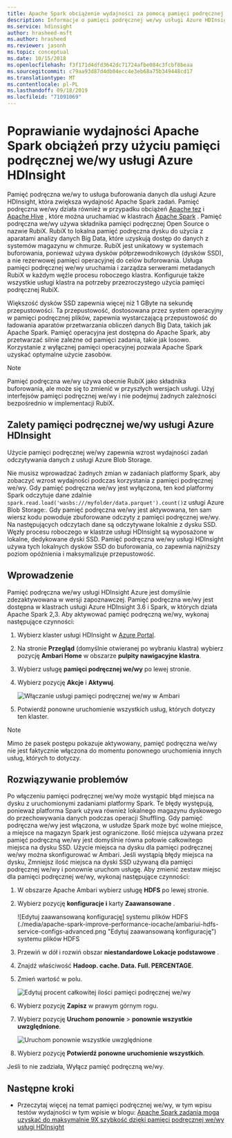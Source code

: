 ```yaml
---
title: Apache Spark obciążenie wydajności za pomocą pamięci podręcznej we/wy usługi Azure HDInsight (wersja zapoznawcza)
description: Informacje o pamięci podręcznej we/wy usługi Azure HDInsight i sposobach ich użycia w celu poprawy wydajności Apache Spark.
ms.service: hdinsight
author: hrasheed-msft
ms.author: hrasheed
ms.reviewer: jasonh
ms.topic: conceptual
ms.date: 10/15/2018
ms.openlocfilehash: f3f171d4dfd3642dc71724afbe084c3fcbf8beaa
ms.sourcegitcommit: c79aa93d87d4db04ecc4e3eb68a75b349448cd17
ms.translationtype: MT
ms.contentlocale: pl-PL
ms.lasthandoff: 09/18/2019
ms.locfileid: "71091069"
---
```

# <a name="improve-performance-of-apache-spark-workloads-using-azure-hdinsight-io-cache"></a>Poprawianie wydajności Apache Spark obciążeń przy użyciu pamięci podręcznej we/wy usługi Azure HDInsight 

Pamięć podręczna we/wy to usługa buforowania danych dla usługi Azure HDInsight, która zwiększa wydajność Apache Spark zadań. Pamięć podręczna we/wy działa również w przypadku obciążeń [Apache tez](https://tez.apache.org/) i [Apache Hive](https://hive.apache.org/) , które można uruchamiać w klastrach [Apache Spark](https://spark.apache.org/) . Pamięć podręczna we/wy używa składnika pamięci podręcznej Open Source o nazwie RubiX. RubiX to lokalna pamięć podręczna dysku do użycia z aparatami analizy danych Big Data, które uzyskują dostęp do danych z systemów magazynu w chmurze. RubiX jest unikatowy w systemach buforowania, ponieważ używa dysków półprzewodnikowych (dysków SSD), a nie rezerwowej pamięci operacyjnej do celów buforowania. Usługa pamięci podręcznej we/wy uruchamia i zarządza serwerami metadanych RubiX w każdym węźle procesu roboczego klastra. Konfiguruje także wszystkie usługi klastra na potrzeby przezroczystego użycia pamięci podręcznej RubiX.

Większość dysków SSD zapewnia więcej niż 1 GByte na sekundę przepustowości. Ta przepustowość, dostosowana przez system operacyjny w pamięci podręcznej plików, zapewnia wystarczającą przepustowość do ładowania aparatów przetwarzania obliczeń danych Big Data, takich jak Apache Spark. Pamięć operacyjna jest dostępna do Apache Spark, aby przetwarzać silnie zależne od pamięci zadania, takie jak losowo. Korzystanie z wyłącznej pamięci operacyjnej pozwala Apache Spark uzyskać optymalne użycie zasobów.  

>[!Note]  
>Pamięć podręczna we/wy używa obecnie RubiX jako składnika buforowania, ale może się to zmienić w przyszłych wersjach usługi. Użyj interfejsów pamięci podręcznej we/wy i nie podejmuj żadnych zależności bezpośrednio w implementacji RubiX.

## <a name="benefits-of-azure-hdinsight-io-cache"></a>Zalety pamięci podręcznej we/wy usługi Azure HDInsight

Użycie pamięci podręcznej we/wy zapewnia wzrost wydajności zadań odczytywania danych z usługi Azure Blob Storage.

Nie musisz wprowadzać żadnych zmian w zadaniach platformy Spark, aby zobaczyć wzrost wydajności podczas korzystania z pamięci podręcznej we/wy. Gdy pamięć podręczna we/wy jest wyłączona, ten kod platformy Spark odczytuje dane zdalnie `spark.read.load('wasbs:///myfolder/data.parquet').count()`z usługi Azure Blob Storage:. Gdy pamięć podręczna we/wy jest aktywowana, ten sam wiersz kodu powoduje zbuforowane odczyty z pamięci podręcznej we/wy. Na następujących odczytach dane są odczytywane lokalnie z dysku SSD. Węzły procesu roboczego w klastrze usługi HDInsight są wyposażone w lokalne, dedykowane dyski SSD. Pamięć podręczna we/wy usługi HDInsight używa tych lokalnych dysków SSD do buforowania, co zapewnia najniższy poziom opóźnienia i maksymalizuje przepustowość.

## <a name="getting-started"></a>Wprowadzenie

Pamięć podręczna we/wy usługi HDInsight Azure jest domyślnie zdezaktywowana w wersji zapoznawczej. Pamięć podręczna we/wy jest dostępna w klastrach usługi Azure HDInsight 3.6 i Spark, w których działa Apache Spark 2,3.  Aby aktywować pamięć podręczną we/wy, wykonaj następujące czynności:

1. Wybierz klaster usługi HDInsight w [Azure Portal](https://portal.azure.com).

1. Na stronie **Przegląd** (domyślnie otwieranej po wybraniu klastra) wybierz pozycję **Ambari Home** w obszarze **pulpity nawigacyjne klastra**.

1. Wybierz usługę **pamięci podręcznej we/wy** po lewej stronie.

1. Wybierz pozycję **Akcje** i **Aktywuj**.

    ![Włączanie usługi pamięci podręcznej we/wy w Ambari](./media/apache-spark-improve-performance-iocache/ambariui-enable-iocache.png "Włączanie usługi pamięci podręcznej we/wy w Ambari")

1. Potwierdź ponowne uruchomienie wszystkich usług, których dotyczy ten klaster.

>[!NOTE]  
> Mimo że pasek postępu pokazuje aktywowany, pamięć podręczna we/wy nie jest faktycznie włączona do momentu ponownego uruchomienia innych usług, których to dotyczy.

## <a name="troubleshooting"></a>Rozwiązywanie problemów
  
Po włączeniu pamięci podręcznej we/wy może wystąpić błąd miejsca na dysku z uruchomionymi zadaniami platformy Spark. Te błędy występują, ponieważ platforma Spark używa również lokalnego magazynu dyskowego do przechowywania danych podczas operacji Shuffling. Gdy pamięć podręczna we/wy jest włączona, w usłudze Spark może być wolne miejsce, a miejsce na magazyn Spark jest ograniczone. Ilość miejsca używana przez pamięć podręczną we/wy jest domyślnie równa połowie całkowitego miejsca na dysku SSD. Użycie miejsca na dysku dla pamięci podręcznej we/wy można skonfigurować w Ambari. Jeśli wystąpią błędy miejsca na dysku, Zmniejsz ilość miejsca na dyski SSD używaną dla pamięci podręcznej we/wy i ponownie uruchom usługę. Aby zmienić zestaw miejsc dla pamięci podręcznej we/wy, wykonaj następujące czynności:

1. W obszarze Apache Ambari wybierz usługę **HDFS** po lewej stronie.

1. Wybierz pozycję **konfiguracje i** karty **Zaawansowane** .

    ![Edytuj zaawansowaną konfigurację] systemu plików HDFS (./media/apache-spark-improve-performance-iocache/ambariui-hdfs-service-configs-advanced.png "Edytuj zaawansowaną konfigurację") systemu plików HDFS

1. Przewiń w dół i rozwiń obszar **niestandardowe Lokacje podstawowe** .

1. Znajdź właściwość **Hadoop. cache. Data. Full. PERCENTAGE**.

1. Zmień wartość w polu.

    ![Edytuj procent całkowitej ilości pamięci podręcznej we/wy](./media/apache-spark-improve-performance-iocache/ambariui-cache-data-fullness-percentage-property.png "Edytuj procent całkowitej ilości pamięci podręcznej we/wy")

1. Wybierz pozycję **Zapisz** w prawym górnym rogu.

1. Wybierz pozycję **Uruchom ponownie** > **ponownie wszystkie uwzględnione**.

    ![Uruchom ponownie wszystkie uwzględnione](./media/apache-spark-improve-performance-iocache/ambariui-restart-all-affected.png "Uruchom ponownie wszystkie uwzględnione")

1. Wybierz pozycję **Potwierdź ponowne uruchomienie wszystkich**.

Jeśli to nie zadziała, Wyłącz pamięć podręczną we/wy.

## <a name="next-steps"></a>Następne kroki

- Przeczytaj więcej na temat pamięci podręcznej we/wy, w tym wpisu testów wydajności w tym wpisie w blogu: [Apache Spark zadania mogą uzyskać do maksymalnie 9X szybkość dzięki pamięci podręcznej we/wy usługi HDInsight](https://azure.microsoft.com/blog/apache-spark-speedup-with-hdinsight-io-cache/)
